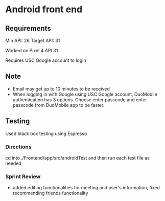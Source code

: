 # Android front end 

## Requirements
Min API: 26
Target API: 31

Worked on Pixel 4 API 31

Requires USC Google account to login

## Note
- Email may get up to 10 minutes to be received
- When logging in with Google using USC Google account, DuoMobile authentication has 3 options. Choose enter passcode and enter passcode from DuoMobile app to be faster.

## Testing
Used black box testing using Espresso

### Directions
cd into ./Frontend/app/src/androidTest and then run each test file as needed

### Sprint Review
- added editing functionalities for meeting and user's information, fixed recommending friends functionality